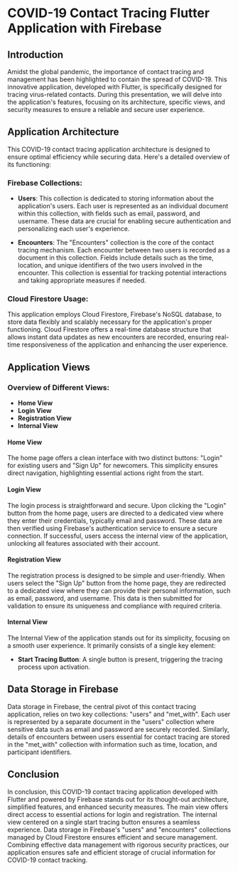 # COVID-19 Contact Tracing Flutter Application with Firebase

## Introduction

Amidst the global pandemic, the importance of contact tracing and management has been highlighted to contain the spread of COVID-19. This innovative application, developed with Flutter, is specifically designed for tracing virus-related contacts. During this presentation, we will delve into the application's features, focusing on its architecture, specific views, and security measures to ensure a reliable and secure user experience.

## Application Architecture

This COVID-19 contact tracing application architecture is designed to ensure optimal efficiency while securing data. Here's a detailed overview of its functioning:

### Firebase Collections:

- **Users**: This collection is dedicated to storing information about the application's users. Each user is represented as an individual document within this collection, with fields such as email, password, and username. These data are crucial for enabling secure authentication and personalizing each user's experience.

- **Encounters**: The "Encounters" collection is the core of the contact tracing mechanism. Each encounter between two users is recorded as a document in this collection. Fields include details such as the time, location, and unique identifiers of the two users involved in the encounter. This collection is essential for tracking potential interactions and taking appropriate measures if needed.

### Cloud Firestore Usage:

This application employs Cloud Firestore, Firebase's NoSQL database, to store data flexibly and scalably necessary for the application's proper functioning. Cloud Firestore offers a real-time database structure that allows instant data updates as new encounters are recorded, ensuring real-time responsiveness of the application and enhancing the user experience.

## Application Views

### Overview of Different Views:

- **Home View**
- **Login View**
- **Registration View**
- **Internal View**

#### Home View

The home page offers a clean interface with two distinct buttons: "Login" for existing users and "Sign Up" for newcomers. This simplicity ensures direct navigation, highlighting essential actions right from the start.

#### Login View

The login process is straightforward and secure. Upon clicking the "Login" button from the home page, users are directed to a dedicated view where they enter their credentials, typically email and password. These data are then verified using Firebase's authentication service to ensure a secure connection. If successful, users access the internal view of the application, unlocking all features associated with their account.

#### Registration View

The registration process is designed to be simple and user-friendly. When users select the "Sign Up" button from the home page, they are redirected to a dedicated view where they can provide their personal information, such as email, password, and username. This data is then submitted for validation to ensure its uniqueness and compliance with required criteria.

#### Internal View

The Internal View of the application stands out for its simplicity, focusing on a smooth user experience. It primarily consists of a single key element:

- **Start Tracing Button**: A single button is present, triggering the tracing process upon activation.

## Data Storage in Firebase

Data storage in Firebase, the central pivot of this contact tracing application, relies on two key collections: "users" and "met_with". Each user is represented by a separate document in the "users" collection where sensitive data such as email and password are securely recorded. Similarly, details of encounters between users essential for contact tracing are stored in the "met_with" collection with information such as time, location, and participant identifiers.

## Conclusion

In conclusion, this COVID-19 contact tracing application developed with Flutter and powered by Firebase stands out for its thought-out architecture, simplified features, and enhanced security measures. The main view offers direct access to essential actions for login and registration. The internal view centered on a single start tracing button ensures a seamless experience. Data storage in Firebase's "users" and "encounters" collections managed by Cloud Firestore ensures efficient and secure management. Combining effective data management with rigorous security practices, our application ensures safe and efficient storage of crucial information for COVID-19 contact tracking.
